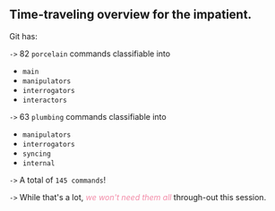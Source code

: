 <!-- new_lines: 6 -->
<!-- pause -->

## Time-traveling overview for the impatient.

<!-- new_line -->
<!-- pause -->

Git has:

<!-- new_line -->
<!-- pause -->

`->` 82 `porcelain` commands classifiable into

<!-- incremental_lists: true -->

- `main`
- `manipulators`
- `interrogators`
- `interactors`

<!-- incremental_lists: false -->
<!-- new_line -->

`->` 63 `plumbing` commands classifiable into

<!-- incremental_lists: true -->

- `manipulators`
- `interrogators`
- `syncing`
- `internal`

<!-- incremental_lists: false -->
<!-- new_line -->

`->` A total of `145 commands`!

<!-- pause -->

`->` While that's a lot, _<span style="color:#f38ba8;">we won't need them
all</span>_ through-out this session.
